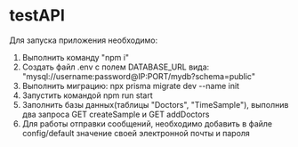 # testAPI
Для запуска приложения необходимо:
1) Выполнить команду "npm i"
2) Создать файл .env с полем DATABASE_URL вида:
  "mysql://username:password@IP:PORT/mydb?schema=public"
3) Выполнить миграцию: npx prisma migrate dev --name init
4) Запустить командой npm run start
5) Заполнить базы данных(таблицы "Doctors", "TimeSample"), выполнив два запроса GET createSample и GET addDoctors
6) Для работы отправки сообщений, необходимо добавить в файле config/default значение своей электронной почты и пароля
